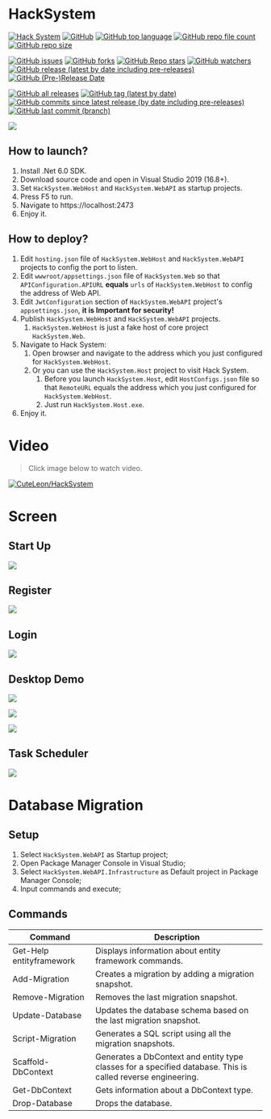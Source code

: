 # HackSystem

[![Hack System](https://github.com/CuteLeon/HackSystem/workflows/.Net%20Build/badge.svg)](https://github.com/CuteLeon/HackSystem/actions/workflows/dotnet-core.yml)
[![GitHub](https://img.shields.io/github/license/CuteLeon/HackSystem)](https://github.com/CuteLeon/HackSystem/blob/master/LICENSE)
[![GitHub top language](https://img.shields.io/github/languages/top/CuteLeon/HackSystem)](https://github.com/CuteLeon/HackSystem/search?l=c%23)
[![GitHub repo file count](https://img.shields.io/github/directory-file-count/CuteLeon/HackSystem)](https://github.com/CuteLeon/HackSystem)
[![GitHub repo size](https://img.shields.io/github/repo-size/CuteLeon/HackSystem)](https://github.com/CuteLeon/HackSystem/archive/refs/heads/master.zip)

[![GitHub issues](https://img.shields.io/github/issues/CuteLeon/HackSystem)](https://github.com/CuteLeon/HackSystem/issues?q=is%3Aopen+is%3Aissue)
[![GitHub forks](https://img.shields.io/github/forks/CuteLeon/HackSystem)](https://github.com/CuteLeon/HackSystem/network/members)
[![GitHub Repo stars](https://img.shields.io/github/stars/CuteLeon/HackSystem)](https://github.com/CuteLeon/HackSystem/stargazers)
[![GitHub watchers](https://img.shields.io/github/watchers/CuteLeon/HackSystem)](https://github.com/CuteLeon/HackSystem/watchers)
[![GitHub release (latest by date including pre-releases)](https://img.shields.io/github/v/release/CuteLeon/HackSystem?include_prereleases)](https://github.com/CuteLeon/HackSystem/releases)
[![GitHub (Pre-)Release Date](https://img.shields.io/github/release-date-pre/CuteLeon/HackSystem)](https://github.com/CuteLeon/HackSystem/releases)

[![GitHub all releases](https://img.shields.io/github/downloads/CuteLeon/HackSystem/total)](https://github.com/CuteLeon/HackSystem/archive/refs/heads/master.zip)
[![GitHub tag (latest by date)](https://img.shields.io/github/v/tag/CuteLeon/HackSystem)](https://github.com/CuteLeon/HackSystem/tags)
[![GitHub commits since latest release (by date including pre-releases)](https://img.shields.io/github/commits-since/CuteLeon/HackSystem/latest/master?include_prereleases)](https://github.com/CuteLeon/HackSystem/releases)
[![GitHub last commit (branch)](https://img.shields.io/github/last-commit/CuteLeon/HackSystem/master)](https://github.com/CuteLeon/HackSystem/commits/master)


![](https://raw.github.com/CuteLeon/HackSystem/master/HackSystem.Web/wwwroot/LogoImage.png)

## How to launch?

1. Install .Net 6.0 SDK.
2. Download source code and open in Visual Studio 2019 (16.8+).
3. Set `HackSystem.WebHost` and `HackSystem.WebAPI` as startup projects.
4. Press F5 to run.
5. Navigate to https://localhost:2473
6. Enjoy it.

## How to deploy?

1. Edit `hosting.json` file of `HackSystem.WebHost` and `HackSystem.WebAPI` projects to config the port to listen.
2. Edit `wwwroot/appsettings.json` file of `HackSystem.Web` so that `APIConfiguration.APIURL` **equals** `urls` of `HackSystem.WebHost` to config the address of Web API.
3. Edit `JwtConfiguration` section of  `HackSystem.WebAPI` project's `appsettings.json`, **it is Important for security!**
4. Publish `HackSystem.WebHost` and `HackSystem.WebAPI` projects.
   1. `HackSystem.WebHost` is just a fake host of core project `HackSystem.Web`.
5. Navigate to Hack System:
   1. Open browser and navigate to the address which you just configured for `HackSystem.WebHost`.
   2. Or you can use the `HackSystem.Host` project to visit Hack System.
      1. Before you launch `HackSystem.Host`, edit `HostConfigs.json` file so that `RemoteURL` equals the address which you just configured for `HackSystem.WebHost`.
      2. Just run `HackSystem.Host.exe`.
6. Enjoy it.


# Video

> Click image below to watch video.

[![CuteLeon/HackSystem](https://raw.github.com/CuteLeon/HackSystem/master/ReadMe/VideoSplash.jpg)](https://www.bilibili.com/video/BV1di4y177TH/ "CuteLeon/HackSystem")

# Screen

## Start Up

![](https://raw.github.com/CuteLeon/HackSystem/master/ReadMe/StartUp.jpg)



## Register

![](https://raw.github.com/CuteLeon/HackSystem/master/ReadMe/Register.jpg)



## Login

![](https://raw.github.com/CuteLeon/HackSystem/master/ReadMe/Login.jpg)



## Desktop Demo

![](https://raw.github.com/CuteLeon/HackSystem/master/ReadMe/DesktopDemo_0.jpg)

![](https://raw.github.com/CuteLeon/HackSystem/master/ReadMe/DesktopDemo_2.jpg)

![](https://raw.github.com/CuteLeon/HackSystem/master/ReadMe/DesktopDemo_1.jpg)



## Task Scheduler

![](https://raw.github.com/CuteLeon/HackSystem/master/ReadMe/TaskScheduler.jpg)



# Database Migration

## Setup

1. Select `HackSystem.WebAPI` as Startup project;
2. Open Package Manager Console in Visual Studio;
3. Select `HackSystem.WebAPI.Infrastructure` as Default project in Package Manager Console;
4. Input commands and execute;

## Commands

| Command                  | Description                                                  |
| ------------------------ | ------------------------------------------------------------ |
| Get-Help entityframework | Displays information about entity framework commands.        |
| Add-Migration            | Creates a migration by adding a migration snapshot.          |
| Remove-Migration         | Removes the last migration snapshot.                         |
| Update-Database          | Updates the database schema based on the last migration snapshot. |
| Script-Migration         | Generates a SQL script using all the migration snapshots.    |
| Scaffold-DbContext       | Generates a DbContext and entity type classes for a specified database. This is called reverse engineering. |
| Get-DbContext            | Gets information about a DbContext type.                     |
| Drop-Database            | Drops the database.                                          |
